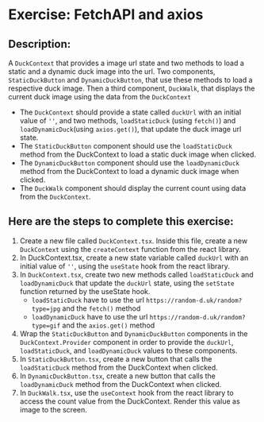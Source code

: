 # Exercise: FetchAPI and axios

## Description:

A `DuckContext` that provides a image url state and two methods to load a static and a dynamic duck image into the url. Two components, `StaticDuckButton` and `DynamicDuckButton`, that use these methods to load a respective duck image. Then a third component, `DuckWalk`, that displays the current duck image using the data from the `DuckContext`

- The `DuckContext` should provide a state called `duckUrl` with an initial value of `''`, and two methods, `loadStaticDuck` (using `fetch()`) and `loadDynamicDuck`(using `axios.get()`), that update the duck image url state.
- The `StaticDuckButton` component should use the `loadStaticDuck` method from the DuckContext to load a static duck image when clicked.
- The `DynamicDuckButton` component should use the `loadDynamicDuck` method from the DuckContext to load a dynamic duck image when clicked.
- The `DuckWalk` component should display the current count using data from the `DuckContext`.

## Here are the steps to complete this exercise:

1. Create a new file called `DuckContext.tsx`. Inside this file, create a new `DuckContext` using the `createContext` function from the react library.
2. In DuckContext.tsx, create a new state variable called `duckUrl` with an initial value of `''`, using the `useState` hook from the react library.
3. In `DuckContext.tsx`, create two new methods called `loadStaticDuck` and `loadDynamicDuck` that update the `duckUrl` state, using the `setState` function returned by the useState hook.
   - `loadStaticDuck` have to use the url `https://random-d.uk/random?type=jpg` and the `fetch()` method
   - `loadDynamicDuck` have to use the url `https://random-d.uk/random?type=gif` and the `axios.get()` method
4. Wrap the `StaticDuckButton` and `DynamicDuckButton` components in the `DuckContext.Provider` component in order to provide the `duckUrl`, `loadStaticDuck`, and `loadDynamicDuck` values to these components.
5. In `StaticDuckButton.tsx`, create a new button that calls the `loadStaticDuck` method from the DuckContext when clicked.
6. In `DynamicDuckButton.tsx`, create a new button that calls the `loadDynamicDuck` method from the DuckContext when clicked.
7. In `DuckWalk.tsx`, use the `useContext` hook from the react library to access the count value from the DuckContext. Render this value as image to the screen.

